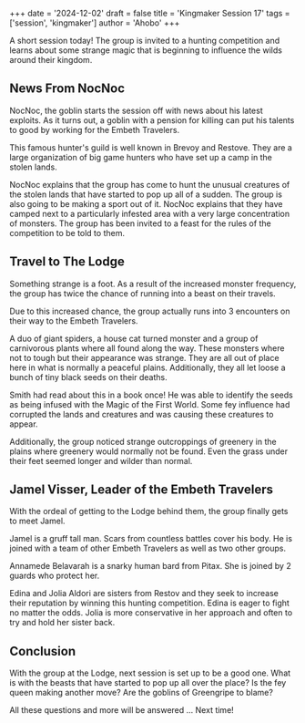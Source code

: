 +++
date = '2024-12-02'
draft = false
title = 'Kingmaker Session 17'
tags = ['session', 'kingmaker']
author = 'Ahobo'
+++

A short session today! The group is invited to a hunting competition and learns about some strange magic that is beginning
to influence the wilds around their kingdom.

## News From NocNoc

NocNoc, the goblin starts the session off with news about his latest exploits. As it turns out, a goblin with a pension
for killing can put his talents to good by working for the Embeth Travelers. 

This famous hunter's guild is well known in Brevoy and Restove. They are a large organization of big game hunters who have
set up a camp in the stolen lands.

NocNoc explains that the group has come to hunt the unusual creatures of the stolen lands that have started to pop up all
of a sudden. The group is also going to be making a sport out of it. NocNoc explains that they have camped next to a particularly
infested area with a very large concentration of monsters. The group has been invited to a feast for the rules of the competition
to be told to them.

## Travel to The Lodge

Something strange is a foot. As a result of the increased monster frequency, the group has twice the chance of running
into a beast on their travels.

Due to this increased chance, the group actually runs into 3 encounters on their way to the Embeth Travelers.

A duo of giant spiders, a house cat turned monster and a group of carnivorous plants where all found along the way.
These monsters where not to tough but their appearance was strange. They are all out of place here in what is normally
a peaceful plains. Additionally, they all let loose a bunch of tiny black seeds on their deaths. 

Smith had read about this in a book once! He was able to identify the seeds as being infused with the Magic of the First
World. Some fey influence had corrupted the lands and creatures and was causing these creatures to appear.

Additionally, the group noticed strange outcroppings of greenery in the plains where greenery would normally not be
found. Even the grass under their feet seemed longer and wilder than normal.

## Jamel Visser, Leader of the Embeth Travelers

With the ordeal of getting to the Lodge behind them, the group finally gets to meet Jamel.

Jamel is a gruff tall man. Scars from countless battles cover his body. He is joined with a team of
other Embeth Travelers as well as two other groups.

Annamede Belavarah is a snarky human bard from Pitax. She is joined by 2 guards who protect her.

Edina and Jolia Aldori are sisters from Restov and they seek to increase their reputation by winning
this hunting competition. Edina is eager to fight no matter the odds. Jolia is more conservative in
her approach and often to try and hold her sister back.

## Conclusion

With the group at the Lodge, next session is set up to be a good one. What is with the beasts that have
started to pop up all over the place? Is the fey queen making another move? Are the goblins of Greengripe
to blame?

All these questions and more will be answered ... Next time!